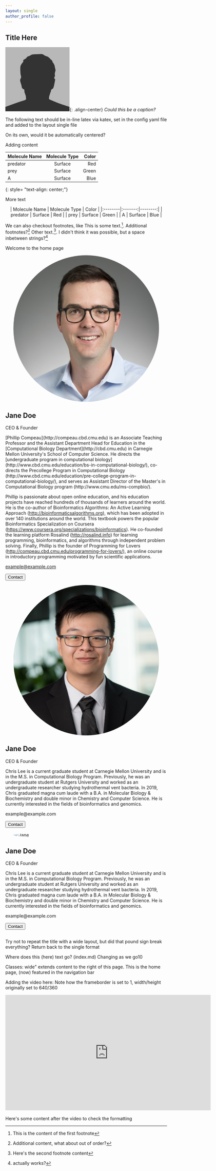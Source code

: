 ```yaml
---
layout: single
author_profile: false
---
```


## Title Here

![image-center](assets/images/bio-photo.jpg){: .align-center}
*Could this be a caption?*

The following text should be in-line latex via katex, set in the config yaml file and added to the layout single file 

On its own, would it be automatically centered? 

Adding content

| Molecule Name | Molecule Type | Color | 
|:--------|:-------:|--------:|
| predator  | Surface | Red | 
| prey  | Surface  | Green | 
| A  | Surface  | Blue | 
{: style= "text-align: center;"}

More text

<center>
| Molecule Name | Molecule Type | Color | 
|:--------|:-------:|--------:|
| predator  | Surface | Red | 
| prey  | Surface  | Green | 
| A  | Surface  | Blue | 
</center>


We can also checkout footnotes, like This is some text.[^1]. 
Additional footnotes?[^add]
Other text.[^footnote].
I didn't think it was possible, but a space inbetween strings?[^spacedfootnote]

Welcome to the home page

<div class="row">
  
  <div class="column">
    <div class="card">
      <img src="assets/images/Phillip_Compeau.JPG" alt="Jane" style="display:block; margin:auto; width:90%; border-radius:50%">
      <div class="container">
        <h2>Jane Doe</h2>
        <p class="title">CEO &amp; Founder</p>
        <p markdown="1"> [Phillip Compeau](http://compeau.cbd.cmu.edu) is an Associate Teaching Professor and the Assistant Department Head for Education in the [Computational Biology Department](http://cbd.cmu.edu) in Carnegie Mellon University's School of Computer Science. He directs the [undergraduate program in computational biology](http://www.cbd.cmu.edu/education/bs-in-computational-biology/), co-directs the Precollege Program in Computational Biology (http://www.cbd.cmu.edu/education/pre-college-program-in-computational-biology/), and serves as Assistant Director of the Master's in Computational Biology program (http://www.cmu.edu/ms-compbio/).

Phillip is passionate about open online education, and his education projects have reached hundreds of thousands of learners around the world. He is the co-author of Bioinformatics Algorithms: An Active Learning Approach (http://bioinformaticsalgorithms.org), which has been adopted in over 140 institutions around the world. This textbook powers the popular Bioinformatics Specialization on Coursera (https://www.coursera.org/specializations/bioinformatics). He co-founded the learning platform Rosalind (http://rosalind.info) for learning programming, bioinformatics, and algorithms through independent problem solving.  Finally, Phillip is the founder of Programming for Lovers (http://compeau.cbd.cmu.edu/programming-for-lovers/), an online course in introductory programming motivated by fun scientific applications.</p>
        <p>example@example.com</p>
        <p><button class="button">Contact</button></p>
      </div>
    </div>
  </div>
  
  <div class="column">
    <div class="card">
      <img src="assets/images/190820_Comp Bio_LEE_CHRIS_107.jpg" alt="Jane" style="display:block; margin:auto; width:90%; border-radius:50%">
      <div class="container">
        <h2>Jane Doe</h2>
        <p class="title">CEO &amp; Founder</p>
        <p>Chris Lee is a current graduate student at Carnegie Mellon University and is in the M.S. in Computational Biology Program. Previously, he was an undergraduate student at Rutgers University and worked as an undergraduate researcher studying hydrothermal vent bacteria. In 2019, Chris graduated magna cum laude with a B.A. in Molecular Biology & Biochemistry and double minor in Chemistry and Computer Science. He is currently interested in the fields of bioinformatics and genomics.</p>
        <p>example@example.com</p>
        <p><button class="button">Contact</button></p>
      </div>
    </div>
  </div>
  
</div>

<div class="row">
  
  <div class="column">
    <div class="card">
      <img src="assets/images/blurred_sides_square.png" alt="Jane" style="display:block; margin:auto; width:90%; border-radius:50%">
      <div class="container">
        <h2>Jane Doe</h2>
        <p class="title">CEO &amp; Founder</p>
        <p>Chris Lee is a current graduate student at Carnegie Mellon University and is in the M.S. in Computational Biology Program. Previously, he was an undergraduate student at Rutgers University and worked as an undergraduate researcher studying hydrothermal vent bacteria. In 2019, Chris graduated magna cum laude with a B.A. in Molecular Biology & Biochemistry and double minor in Chemistry and Computer Science. He is currently interested in the fields of bioinformatics and genomics.</p>
        <p>example@example.com</p>
        <p><button class="button">Contact</button></p>
      </div>
    </div>
  </div>
  
</div>

Try not to repeat the title with a wide layout, but did that pound sign break everything? Return back to the single format

Where does this (here) text go? (index.md) Changing as we go10

Classes: wide" extends content to the right of this page. This is the home page, (now) featured in the navigation bar

Adding the video here: 
Note how the frameborder is set to 1, width/height originally set to 640/360

<iframe width="640" height="360" src="https://www.youtube-nocookie.com/embed/l2Of1-d5E5o?start=210" frameborder="0" allowfullscreen></iframe>

Here's some content after the video to check the formatting

[^1]: This is the content of the first footnote
[^footnote]: Here's the second footnote content
[^add]: Additional content, what about out of order? 
[^spacedfootnote]: actually works? 
